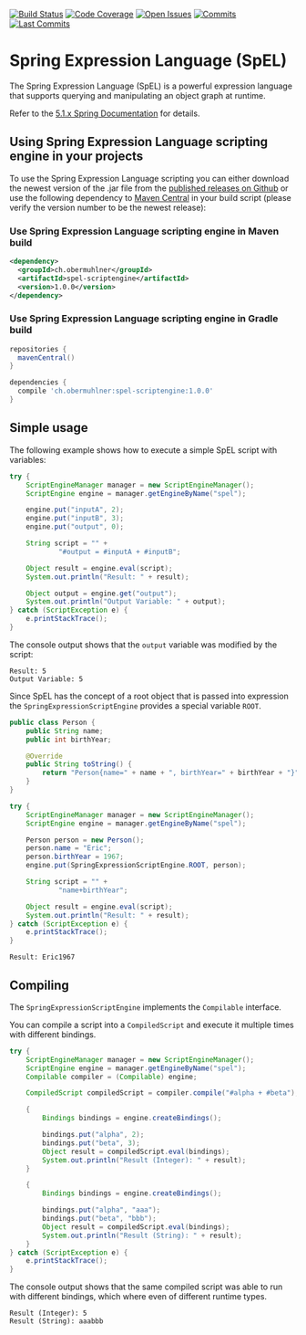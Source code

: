 [![Build Status](https://api.travis-ci.org/eobermuhlner/jshell-scriptengine.svg?branch=master)](https://travis-ci.org/eobermuhlner/spel-scriptengine)
[![Code Coverage](https://badgen.net/codecov/c/github/eobermuhlner/spel-scriptengine)](https://codecov.io/gh/eobermuhlner/spel-scriptengine)
[![Open Issues](https://badgen.net/github/open-issues/eobermuhlner/spel-scriptengine)](https://github.com/eobermuhlner/spel-scriptengine/issues)
[![Commits](https://badgen.net/github/commits/eobermuhlner/spel-scriptengine)](https://github.com/eobermuhlner/spel-scriptengine/graphs/commit-activity)
[![Last Commits](https://badgen.net/github/last-commit/eobermuhlner/spel-scriptengine)](https://github.com/eobermuhlner/spel-scriptengine/graphs/commit-activity)

# Spring Expression Language (SpEL)

The Spring Expression Language (SpEL) is a powerful expression language that supports querying and manipulating an object graph at runtime.

Refer to the
[5.1.x Spring Documentation](https://docs.spring.io/autorepo/docs/spring/5.1.x/spring-framework-reference/core.html#expressions)
for details.

## Using Spring Expression Language scripting engine in your projects 

To use the Spring Expression Language scripting you can either download
the newest version of the .jar file from the
[published releases on Github](https://github.com/eobermuhlner/spel-scriptengine/releases/)
or use the following dependency to
[Maven Central](https://search.maven.org/#search%7Cga%7C1%7Cspel-scriptengine)
in your build script (please verify the version number to be the newest
release):

### Use Spring Expression Language scripting engine in Maven build

```xml
<dependency>
  <groupId>ch.obermuhlner</groupId>
  <artifactId>spel-scriptengine</artifactId>
  <version>1.0.0</version>
</dependency>
```

### Use Spring Expression Language scripting engine in Gradle build

```gradle
repositories {
  mavenCentral()
}

dependencies {
  compile 'ch.obermuhlner:spel-scriptengine:1.0.0'
}
```

## Simple usage

The following example shows how to execute a simple SpEL script with variables:
```java
try {
    ScriptEngineManager manager = new ScriptEngineManager();
    ScriptEngine engine = manager.getEngineByName("spel");

    engine.put("inputA", 2);
    engine.put("inputB", 3);
    engine.put("output", 0);

    String script = "" +
            "#output = #inputA + #inputB";

    Object result = engine.eval(script);
    System.out.println("Result: " + result);

    Object output = engine.get("output");
    System.out.println("Output Variable: " + output);
} catch (ScriptException e) {
    e.printStackTrace();
}
```

The console output shows that the `output` variable was modified by the script:
```console
Result: 5
Output Variable: 5
```

Since SpEL has the concept of a root object that is passed into expression
the `SpringExpressionScriptEngine` provides a special variable `ROOT`.

```java
public class Person {
    public String name;
    public int birthYear;

    @Override
    public String toString() {
        return "Person{name=" + name + ", birthYear=" + birthYear + "}";
    }
}
```

```java
try {
    ScriptEngineManager manager = new ScriptEngineManager();
    ScriptEngine engine = manager.getEngineByName("spel");

    Person person = new Person();
    person.name = "Eric";
    person.birthYear = 1967;
    engine.put(SpringExpressionScriptEngine.ROOT, person);

    String script = "" +
            "name+birthYear";

    Object result = engine.eval(script);
    System.out.println("Result: " + result);
} catch (ScriptException e) {
    e.printStackTrace();
}
```

```console
Result: Eric1967
```

## Compiling 

The `SpringExpressionScriptEngine` implements the `Compilable`
interface.

You can compile a script into a `CompiledScript` and execute it multiple
times with different bindings.

```java
try {
    ScriptEngineManager manager = new ScriptEngineManager();
    ScriptEngine engine = manager.getEngineByName("spel");
    Compilable compiler = (Compilable) engine;

    CompiledScript compiledScript = compiler.compile("#alpha + #beta");

    {
        Bindings bindings = engine.createBindings();

        bindings.put("alpha", 2);
        bindings.put("beta", 3);
        Object result = compiledScript.eval(bindings);
        System.out.println("Result (Integer): " + result);
    }

    {
        Bindings bindings = engine.createBindings();

        bindings.put("alpha", "aaa");
        bindings.put("beta", "bbb");
        Object result = compiledScript.eval(bindings);
        System.out.println("Result (String): " + result);
    }
} catch (ScriptException e) {
    e.printStackTrace();
}
``` 

The console output shows that the same compiled script was able to run
with different bindings, which where even of different runtime types.

```console
Result (Integer): 5
Result (String): aaabbb
``` 

